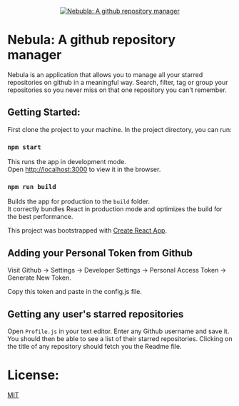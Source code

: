 <p align="center">
  <a href="https://github.com/nerac/nebula">
    <img src="https://user-images.githubusercontent.com/42247421/51596934-7e945200-1f13-11e9-8223-74ed8a8a8163.png" alt="Nebubla: A github repository manager" title="Nebula: a github repository manager">
  </a>
</p>

# Nebula: A github repository manager
Nebula is an application that allows you to manage all your starred repositories on github in a meaningful way. Search, filter, tag or group your repositories so you never miss on that one repository you can't remember.

## Getting Started: 
First clone the project to your machine. In the project directory, you can run:
### `npm start` 
This runs the app in development mode. <br>
Open [http://localhost:3000](http://localhost:3000) to view it in the browser.

### `npm run build`
Builds the app for production to the `build` folder.<br>
It correctly bundles React in production mode and optimizes the build for the best performance.

This project was bootstrapped with [Create React App](https://github.com/facebook/create-react-app).


## Adding your Personal Token from Github
Visit Github -> Settings -> Developer Settings -> Personal Access Token -> Generate New Token. 

Copy this token and paste in the config.js file.

## Getting any user's starred repositories
Open `Profile.js` in your text editor. Enter any Github username and save it. You should then be able to see a list of their starred repositories. Clicking on the title of any repository should fetch you the Readme file.

# License: 
[MIT](https://github.com/babel/babel/blob/master/LICENSE)
